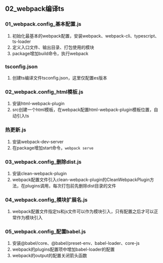 ## 02_webpack编译ts

### 01_webpack.config_基本配置.js

1. 初始化最基本的webpack配置，安装webpack、webpack-cli、typescript、ts-loader
2. 定义入口文件、输出目录、打包使用的模块
3. package增加build命令，执行webpack

### tsconfig.json

1. 创建ts编译文件tsconfig.json，这里仅配置es版本

### 02_webpack.config_html模板.js

1. 安装html-webpack-plugin
2. src创建一个html模板，在webpack配置html-webpack-plugin模板位置，自动引入ts

### 热更新.js

1. 安装webpack-dev-server
3. 在package增加start命令，`webpack serve`

### 03_webpack.config_删除dist.js

1. 安装clean-webpack-plugin
2. webpack配置文件引入clean-webpack-plugin的CleanWebpackPlugin方法，在plugins调用，每次打包前先删除dist目录的文件

### 04_webpack.config_模块扩展名.js

1. webpack配置文件指定ts和js文件可以作为模块引入，只有配置之后才可以正常作为模块引入

### 05_webpack.config_配置babel.js

1. 安装@babel/core、@babel/preset-env、babel-loader、core-js
2. webpack的plugins配置项中增加babel-loader的配置
3. webpack的output的配置关闭箭头函数


